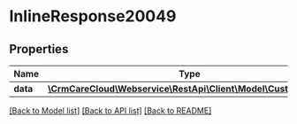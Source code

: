 # InlineResponse20049

## Properties
Name | Type | Description | Notes
------------ | ------------- | ------------- | -------------
**data** | [**\CrmCareCloud\Webservice\RestApi\Client\Model\CustomerType**](CustomerType.md) |  | [optional] 

[[Back to Model list]](../../README.md#documentation-for-models) [[Back to API list]](../../README.md#documentation-for-api-endpoints) [[Back to README]](../../README.md)


